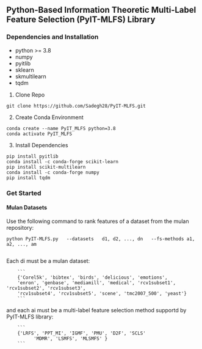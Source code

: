 ## Python-Based Information Theoretic Multi-Label Feature Selection (PyIT-MLFS) Library 

### Dependencies and Installation
* python >= 3.8
* numpy
* pyitlib
* sklearn
* skmultilearn
* tqdm

1. Clone Repo
```
git clone https://github.com/Sadegh28/PyIT-MLFS.git
```

2. Create Conda Environment
```
conda create --name PyIT_MLFS python=3.8
conda activate PyIT_MLFS
```

3. Install Dependencies
```
pip install pyitlib 
conda install -c conda-forge scikit-learn
pip install scikit-multilearn
conda install -c conda-forge numpy
pip install tqdm
```

### Get Started

#### Mulan Datasets
Use the following command to rank features of a dataset from the mulan repository:
```
python PyIT-MLFS.py   --datasets   d1, d2, ..., dn   --fs-methods a1, a2, ..., am


```
Each di must be a mulan dataset: 

        ```
        {'Corel5k', 'bibtex', 'birds', 'delicious', 'emotions',
        'enron', 'genbase', 'mediamill', 'medical', 'rcv1subset1', 'rcv1subset2', 'rcv1subset3',
        'rcv1subset4', 'rcv1subset5', 'scene', 'tmc2007_500', 'yeast'}
        ```

and each ai must be a multi-label feature selection method supportd by PyIT-MLFS library: 
        
        ```
        {'LRFS', 'PPT_MI', 'IGMF', 'PMU', 'D2F', 'SCLS'
              'MDMR', 'LSMFS', 'MLSMFS' }
        ```
        
